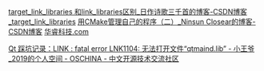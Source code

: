[target_link_libraries 和link_libraries区别_日作诗歌三千首的博客-CSDN博客_target_link_libraries](https://blog.csdn.net/u012483097/article/details/109066405)
[用CMake管理自己的程序（二）_Ninsun Closear的博客-CSDN博客](https://blog.csdn.net/github_18974657/article/details/118435806)
[华睿科技.com](http://xn--xkro76ayzp59b.com/)




[Qt 踩坑记录：LINK : fatal error LNK1104: 无法打开文件“qtmaind.lib” - 小王爷_2019的个人空间 - OSCHINA - 中文开源技术交流社区](https://my.oschina.net/u/2009228/blog/3049575)